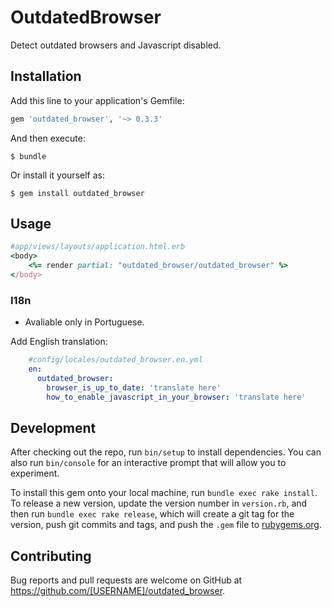 # OutdatedBrowser

Detect outdated browsers and Javascript disabled.

## Installation

Add this line to your application's Gemfile:

```ruby
gem 'outdated_browser', '~> 0.3.3'
```

And then execute:

    $ bundle

Or install it yourself as:

    $ gem install outdated_browser

## Usage

```ruby
#app/views/layouts/application.html.erb
<body>
	<%= render partial: "outdated_browser/outdated_browser" %>
</body>
```

### I18n
* Avaliable only in Portuguese.

Add English translation:

```yaml
	#config/locales/outdated_browser.en.yml
	en:
	  outdated_browser:
	    browser_is_up_to_date: 'translate here'
	    how_to_enable_javascript_in_your_browser: 'translate here'
```

## Development

After checking out the repo, run `bin/setup` to install dependencies. You can also run `bin/console` for an interactive prompt that will allow you to experiment.

To install this gem onto your local machine, run `bundle exec rake install`. To release a new version, update the version number in `version.rb`, and then run `bundle exec rake release`, which will create a git tag for the version, push git commits and tags, and push the `.gem` file to [rubygems.org](https://rubygems.org).

## Contributing

Bug reports and pull requests are welcome on GitHub at https://github.com/[USERNAME]/outdated_browser.


